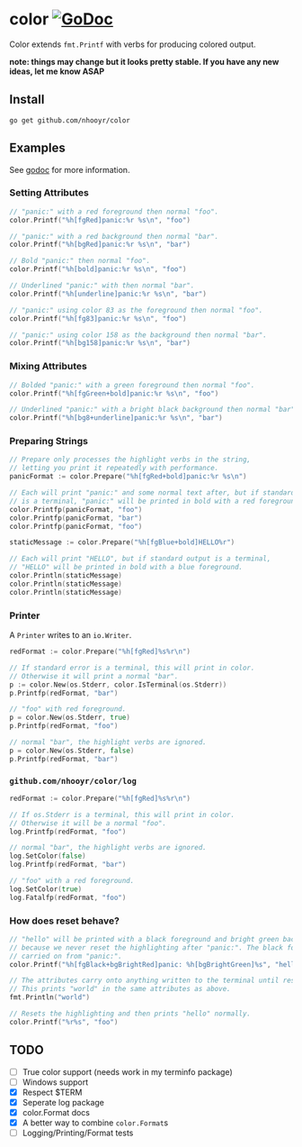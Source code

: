 # color [![GoDoc](https://godoc.org/github.com/nhooyr/color?status.svg)](https://godoc.org/github.com/nhooyr/color)

Color extends `fmt.Printf` with verbs for producing colored output.

__note: things may change but it looks pretty stable. If you have any new ideas, let me know ASAP__

## Install
```
go get github.com/nhooyr/color
```

## Examples
See [godoc](https://godoc.org/github.com/nhooyr/color) for more information.

### Setting Attributes
```go
// "panic:" with a red foreground then normal "foo".
color.Printf("%h[fgRed]panic:%r %s\n", "foo")

// "panic:" with a red background then normal "bar".
color.Printf("%h[bgRed]panic:%r %s\n", "bar")

// Bold "panic:" then normal "foo".
color.Printf("%h[bold]panic:%r %s\n", "foo")

// Underlined "panic:" with then normal "bar".
color.Printf("%h[underline]panic:%r %s\n", "bar")

// "panic:" using color 83 as the foreground then normal "foo".
color.Printf("%h[fg83]panic:%r %s\n", "foo")

// "panic:" using color 158 as the background then normal "bar".
color.Printf("%h[bg158]panic:%r %s\n", "bar")
```

### Mixing Attributes
```go
// Bolded "panic:" with a green foreground then normal "foo".
color.Printf("%h[fgGreen+bold]panic:%r %s\n", "foo")

// Underlined "panic:" with a bright black background then normal "bar".
color.Printf("%h[bg8+underline]panic:%r %s\n", "bar")
```

### Preparing Strings
```go
// Prepare only processes the highlight verbs in the string,
// letting you print it repeatedly with performance.
panicFormat := color.Prepare("%h[fgRed+bold]panic:%r %s\n")

// Each will print "panic:" and some normal text after, but if standard output
// is a terminal, "panic:" will be printed in bold with a red foreground.
color.Printfp(panicFormat, "foo")
color.Printfp(panicFormat, "bar")
color.Printfp(panicFormat, "foo")

staticMessage := color.Prepare("%h[fgBlue+bold]HELLO%r")

// Each will print "HELLO", but if standard output is a terminal,
// "HELLO" will be printed in bold with a blue foreground.
color.Println(staticMessage)
color.Println(staticMessage)
color.Println(staticMessage)
```

### Printer
A `Printer` writes to an `io.Writer`.

```go
redFormat := color.Prepare("%h[fgRed]%s%r\n")

// If standard error is a terminal, this will print in color.
// Otherwise it will print a normal "bar".
p := color.New(os.Stderr, color.IsTerminal(os.Stderr))
p.Printfp(redFormat, "bar")

// "foo" with red foreground.
p = color.New(os.Stderr, true)
p.Printfp(redFormat, "foo")

// normal "bar", the highlight verbs are ignored.
p = color.New(os.Stderr, false)
p.Printfp(redFormat, "bar")
```

### `github.com/nhooyr/color/log`
```go
redFormat := color.Prepare("%h[fgRed]%s%r\n")

// If os.Stderr is a terminal, this will print in color.
// Otherwise it will be a normal "foo".
log.Printfp(redFormat, "foo")

// normal "bar", the highlight verbs are ignored.
log.SetColor(false)
log.Printfp(redFormat, "bar")

// "foo" with a red foreground.
log.SetColor(true)
log.Fatalfp(redFormat, "foo")
```

### How does reset behave?
```go
// "hello" will be printed with a black foreground and bright green background
// because we never reset the highlighting after "panic:". The black foreground is
// carried on from "panic:".
color.Printf("%h[fgBlack+bgBrightRed]panic: %h[bgBrightGreen]%s", "hello")

// The attributes carry onto anything written to the terminal until reset.
// This prints "world" in the same attributes as above.
fmt.Println("world")

// Resets the highlighting and then prints "hello" normally.
color.Printf("%r%s", "foo")
```

## TODO
- [ ] True color support (needs work in my terminfo package)
- [ ] Windows support
- [x] Respect $TERM
- [x] Seperate log package
- [x] color.Format docs
- [x] A better way to combine `color.Format`s
- [ ] Logging/Printing/Format tests
